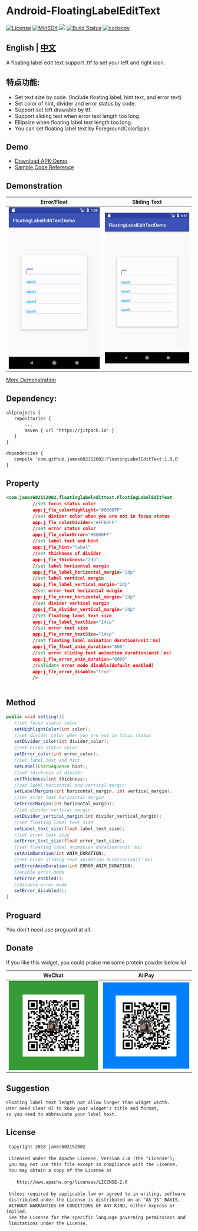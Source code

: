 # Android-FloatingLabelEditText

[![License](https://img.shields.io/badge/License%20-Apache%202-337ab7.svg)](https://www.apache.org/licenses/LICENSE-2.0)
[![MinSDK](https://img.shields.io/badge/API-14%2B-brightgreen.svg?style=flat)](https://android-arsenal.com/api?level=14)
[![](https://jitpack.io/v/james602152002/FloatingLabelEditText.svg)](https://jitpack.io/#james602152002/FloatingLabelEditText)
[![Build Status](https://travis-ci.org/james602152002/FloatingLabelEditText.svg?branch=master)](https://travis-ci.org/james602152002/FloatingLabelEditText)
[![codecov](https://codecov.io/gh/james602152002/FloatingLabelEditText/branch/master/graph/badge.svg)](https://codecov.io/gh/james602152002/FloatingLabelEditText)

## English | [中文](../README.md)

A floating label edit text support .ttf to set your left and right icon.

## 特点功能:

 - Set text size by code. (Include floating label, hint text, and error text)
 - Set color of hint, divider and error status by code.
 - Support set left drawable by ttf.
 - Support sliding text when error text length too long.
 - Ellipsize when floating label text length too long.
 - You can set floating label text by ForegroundColorSpan.
 
## Demo
 - [Download APK-Demo](../art/demo.apk)
 - [Sample Code Reference](https://github.com/james602152002/FloatingLabelEditTextDemo)
 
## Demonstration
 
 |Error/Float|Sliding Text|
 |:---:|:---:|
 |![](art/error_demo.gif)|![](../art/text_slide_demo.gif)|
 
 [More Demonstration](../common_md/DEMONSTRATION_EN.md)
 
## Dependency:
 
 ```
 allprojects {
 	repositories {
 		...
 		maven { url 'https://jitpack.io' }
 	}
 }
 ```
 
 ```
 dependencies {
 	compile 'com.github.james602152002:FloatingLabelEditText:1.0.0'
 }
 ```
 
 ## Property
 ```xml
 <com.james602152002.floatinglabeledittext.FloatingLabelEditText
           //set focus status color
           app:j_fle_colorHighlight="#0000FF" 
           //set divider color when you are not in focus status
           app:j_fle_colorDivider="#FF00FF"
           //set error status color
           app:j_fle_colorError="#0000FF"
           //set label text and hint
           app:j_fle_hint="label"
           //set thickness of divider
           app:j_fle_thickness="2dp"
           //set label horizontal margin
           app:j_fle_label_horizontal_margin="2dp"
           //set label vertical margin
           app:j_fle_label_vertical_margin="2dp"
           //ser error text horizontal margin
           app:j_fle_error_horizontal_margin="2dp"
           //set divider vertical margin
           app:j_fle_divider_vertical_margin="2dp"
           //set floating label text size
           app:j_fle_label_textSize="14sp"
           //set error text size
           app:j_fle_error_textSize="14sp"
           //set floating label animation duration(unit：ms)
           app:j_fle_float_anim_duration="800"
           //set error sliding text animation duration(unit：ms)
           app:j_fle_error_anim_duration="8000"
           //validate error mode disable(default enabled)
           app:j_fle_error_disable="true"
           />
           
 ```
 
 ## Method
 ```java
 public void setting(){
    //set focus status color
    setHighlightColor(int color);
    //set divider color when you are not in focus status
    setDivider_color(int divider_color);
    //set error status color
    setError_color(int error_color);
    //set label text and hint
    setLabel(CharSequence hint);
    //set thickness of divider
    setThickness(int thickness);
    //set label horizontal and vertical margin
    setLabelMargins(int horizontal_margin, int vertical_margin);
    //ser error text horizontal margin
    setErrorMargin(int horizontal_margin);
    //set divider vertical margin
    setDivider_vertical_margin(int divider_vertical_margin);
    //set floating label text size
    setLabel_text_size(float label_text_size);
    //set error text size
    setError_text_size(float error_text_size);
    //set floating label animation duration(unit：ms)
    setAnimDuration(int ANIM_DURATION);
    //set error sliding text animation duration(unit：ms)
    setErrorAnimDuration(int ERROR_ANIM_DURATION);
    //enable error mode
    setError_enabled();
    //disable error mode
    setError_disabled();
 }
 
 ```
 ## Proguard
 
 You don't need use proguard at all.
 
 ## Donate
 
 If you like this widget, you could praise me some protein powder below lol
 
 |WeChat|AliPay|
 |:---:|:---:|
 |![](../art/weixin_green.jpg)|![](../art/zhifubao_blue.jpg)|
 
 ## Suggestion
 
 ```
 Floating label text length not allow longer than widget width.
 User need clear UI to know your widget's title and format, 
 so you need to abbreviate your label text.
 ```
 
 License
 -------
 
     Copyright 2018 james602152002
 
     Licensed under the Apache License, Version 2.0 (the "License");
     you may not use this file except in compliance with the License.
     You may obtain a copy of the License at
 
        http://www.apache.org/licenses/LICENSE-2.0
 
     Unless required by applicable law or agreed to in writing, software
     distributed under the License is distributed on an "AS IS" BASIS,
     WITHOUT WARRANTIES OR CONDITIONS OF ANY KIND, either express or implied.
     See the License for the specific language governing permissions and
     limitations under the License.